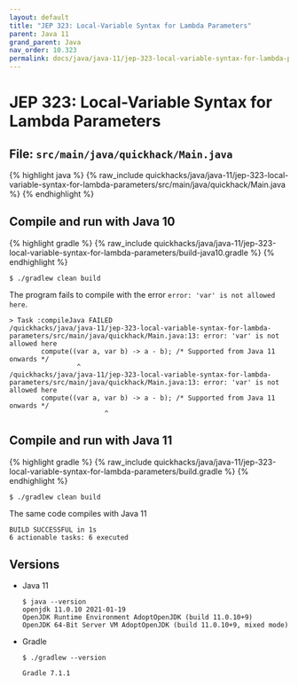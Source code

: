 ```yaml
---
layout: default
title: "JEP 323: Local-Variable Syntax for Lambda Parameters"
parent: Java 11
grand_parent: Java
nav_order: 10.323
permalink: docs/java/java-11/jep-323-local-variable-syntax-for-lambda-parameters/
---
```


# JEP 323: Local-Variable Syntax for Lambda Parameters

## File: `src/main/java/quickhack/Main.java`

{% highlight java %}
{% raw_include quickhacks/java/java-11/jep-323-local-variable-syntax-for-lambda-parameters/src/main/java/quickhack/Main.java %}
{% endhighlight %}

## Compile and run with Java 10

{% highlight gradle %}
{% raw_include quickhacks/java/java-11/jep-323-local-variable-syntax-for-lambda-parameters/build-java10.gradle %}
{% endhighlight %}

```console
$ ./gradlew clean build
```

The program fails to compile with the error `error: 'var' is not allowed here`.

```
> Task :compileJava FAILED
/quickhacks/java/java-11/jep-323-local-variable-syntax-for-lambda-parameters/src/main/java/quickhack/Main.java:13: error: 'var' is not allowed here
        compute((var a, var b) -> a - b); /* Supported from Java 11 onwards */
                 ^
/quickhacks/java/java-11/jep-323-local-variable-syntax-for-lambda-parameters/src/main/java/quickhack/Main.java:13: error: 'var' is not allowed here
        compute((var a, var b) -> a - b); /* Supported from Java 11 onwards */
                        ^
```

## Compile and run with Java 11

{% highlight gradle %}
{% raw_include quickhacks/java/java-11/jep-323-local-variable-syntax-for-lambda-parameters/build.gradle %}
{% endhighlight %}

```console
$ ./gradlew clean build
```

The same code compiles with Java 11

```console
BUILD SUCCESSFUL in 1s
6 actionable tasks: 6 executed
```

## Versions

- Java 11

  ```console
  $ java --version
  openjdk 11.0.10 2021-01-19
  OpenJDK Runtime Environment AdoptOpenJDK (build 11.0.10+9)
  OpenJDK 64-Bit Server VM AdoptOpenJDK (build 11.0.10+9, mixed mode)
  ```

- Gradle

  ```console
  $ ./gradlew --version

  Gradle 7.1.1
  ```
